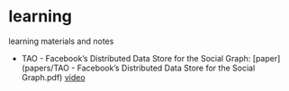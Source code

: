 # learning
learning materials and notes

* TAO - Facebook’s Distributed Data Store for the Social Graph: [paper](papers/TAO - Facebook’s Distributed Data Store for the Social Graph.pdf) [video](https://www.usenix.org/conference/atc13/technical-sessions/presentation/bronson)